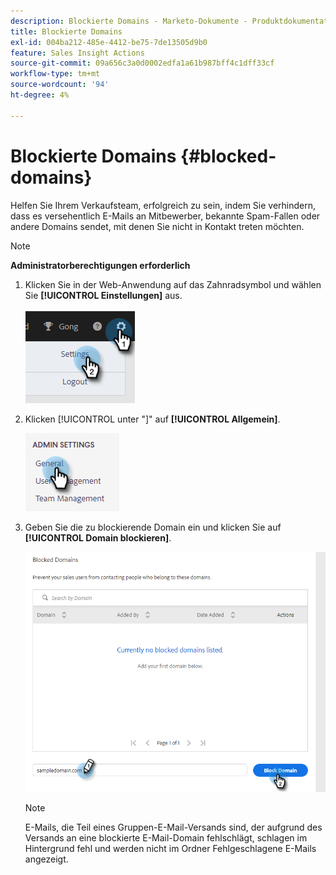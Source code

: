 ```yaml
---
description: Blockierte Domains - Marketo-Dokumente - Produktdokumentation
title: Blockierte Domains
exl-id: 004ba212-485e-4412-be75-7de13505d9b0
feature: Sales Insight Actions
source-git-commit: 09a656c3a0d0002edfa1a61b987bff4c1dff33cf
workflow-type: tm+mt
source-wordcount: '94'
ht-degree: 4%

---
```


# Blockierte Domains {#blocked-domains}

Helfen Sie Ihrem Verkaufsteam, erfolgreich zu sein, indem Sie verhindern, dass es versehentlich E-Mails an Mitbewerber, bekannte Spam-Fallen oder andere Domains sendet, mit denen Sie nicht in Kontakt treten möchten.

>[!NOTE]
>
>**Administratorberechtigungen erforderlich**

1. Klicken Sie in der Web-Anwendung auf das Zahnradsymbol und wählen Sie **[!UICONTROL Einstellungen]** aus.

   ![](assets/blocked-domains-1.png)

1. Klicken [!UICONTROL  unter &quot;]&quot; auf **[!UICONTROL Allgemein]**.

   ![](assets/blocked-domains-2.png)

1. Geben Sie die zu blockierende Domain ein und klicken Sie auf **[!UICONTROL Domain blockieren]**.

   ![](assets/blocked-domains-3.png)

   >[!NOTE]
   >
   >E-Mails, die Teil eines Gruppen-E-Mail-Versands sind, der aufgrund des Versands an eine blockierte E-Mail-Domain fehlschlägt, schlagen im Hintergrund fehl und werden nicht im Ordner Fehlgeschlagene E-Mails angezeigt.
